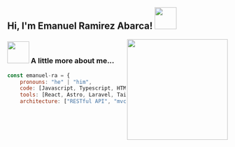 <h2> Hi, I'm Emanuel Ramirez Abarca! <img src="https://media.giphy.com/media/2DsBnF1sYl444gpEmw/giphy.gif?cid=ecf05e47qw1rj0sv3ta8ugqz6ti7aeajni28bwspgfyottc7&ep=v1_stickers_search&rid=giphy.gif&ct=s" width="50"></h2>
<img align='right' src="https://i.pinimg.com/originals/e4/26/70/e426702edf874b181aced1e2fa5c6cde.gif" width="230">
</em></p>


### <img src="https://media.giphy.com/media/11h03d0FBjtZO8/giphy.gif?cid=ecf05e47zaydurru79zvkpbvgpu3h43wn72fvbqxeiha28ud&ep=v1_stickers_search&rid=giphy.gif&ct=s" width="50"> A little more about me...  

```javascript
const emanuel-ra = {
    pronouns: "he" | "him",
    code: [Javascript, Typescript, HTML, CSS, PHP, C#, '.NET CORE 6'],
    tools: [React, Astro, Laravel, TailwindCss],
    architecture: ["RESTful API", "mvc", "cqrs pattern .net core"],       
```


<!--
**emanuel-ra/emanuel-ra** is a ✨ _special_ ✨ repository because its `README.md` (this file) appears on your GitHub profile.

Here are some ideas to get you started:

- 🔭 I’m currently working on ...
- 🌱 I’m currently learning ...
- 👯 I’m looking to collaborate on ...
- 🤔 I’m looking for help with ...
- 💬 Ask me about ...
- 📫 How to reach me: ...
- 😄 Pronouns: ...
- ⚡ Fun fact: ...
-->
